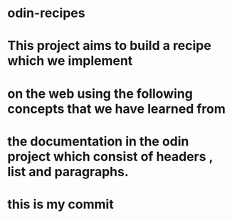 # odin-recipes

# This project aims to build a recipe which we implement
# on the web using the following concepts that we have learned from
# the documentation in the odin project which consist of headers , list and paragraphs.

# this is my commit